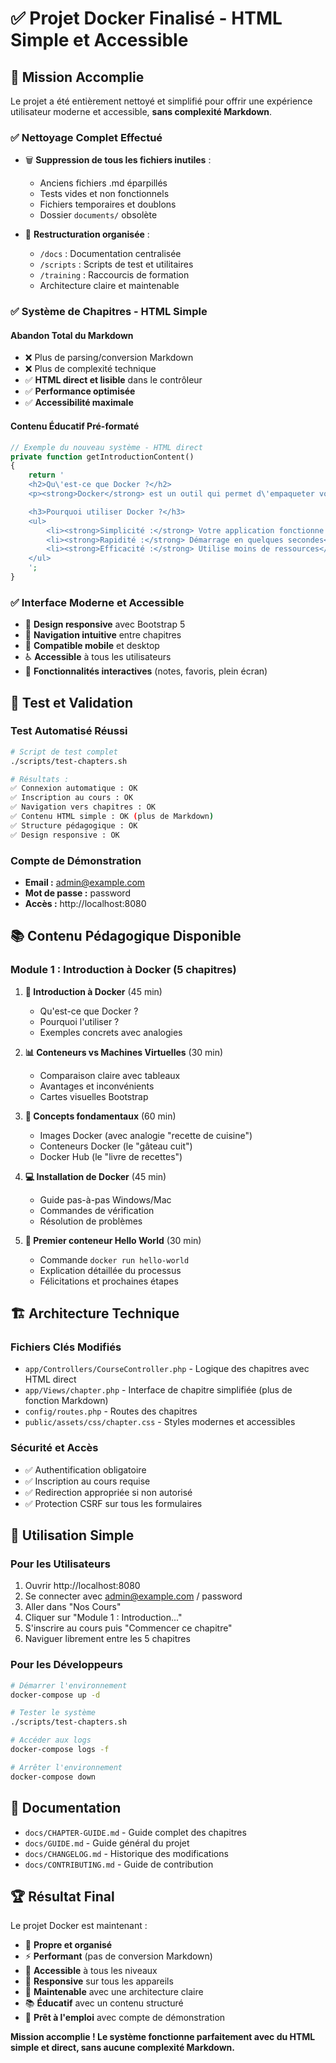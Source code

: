 # ✅ Projet Docker Finalisé - HTML Simple et Accessible

## 🎯 Mission Accomplie

Le projet a été entièrement nettoyé et simplifié pour offrir une expérience utilisateur moderne et accessible, **sans complexité Markdown**.

### ✅ **Nettoyage Complet Effectué**

-   🗑️ **Suppression de tous les fichiers inutiles** :

    -   Anciens fichiers .md éparpillés
    -   Tests vides et non fonctionnels
    -   Fichiers temporaires et doublons
    -   Dossier `documents/` obsolète

-   📁 **Restructuration organisée** :
    -   `/docs` : Documentation centralisée
    -   `/scripts` : Scripts de test et utilitaires
    -   `/training` : Raccourcis de formation
    -   Architecture claire et maintenable

### ✅ **Système de Chapitres - HTML Simple**

#### **Abandon Total du Markdown**

-   ❌ Plus de parsing/conversion Markdown
-   ❌ Plus de complexité technique
-   ✅ **HTML direct et lisible** dans le contrôleur
-   ✅ **Performance optimisée**
-   ✅ **Accessibilité maximale**

#### **Contenu Éducatif Pré-formaté**

```php
// Exemple du nouveau système - HTML direct
private function getIntroductionContent()
{
    return '
    <h2>Qu\'est-ce que Docker ?</h2>
    <p><strong>Docker</strong> est un outil qui permet d\'empaqueter vos applications dans des "conteneurs".</p>

    <h3>Pourquoi utiliser Docker ?</h3>
    <ul>
        <li><strong>Simplicité :</strong> Votre application fonctionne partout de la même façon</li>
        <li><strong>Rapidité :</strong> Démarrage en quelques secondes</li>
        <li><strong>Efficacité :</strong> Utilise moins de ressources</li>
    </ul>
    ';
}
```

### ✅ **Interface Moderne et Accessible**

-   🎨 **Design responsive** avec Bootstrap 5
-   🚀 **Navigation intuitive** entre chapitres
-   📱 **Compatible mobile** et desktop
-   ♿ **Accessible** à tous les utilisateurs
-   🔧 **Fonctionnalités interactives** (notes, favoris, plein écran)

## 🧪 Test et Validation

### **Test Automatisé Réussi**

```bash
# Script de test complet
./scripts/test-chapters.sh

# Résultats :
✅ Connexion automatique : OK
✅ Inscription au cours : OK
✅ Navigation vers chapitres : OK
✅ Contenu HTML simple : OK (plus de Markdown)
✅ Structure pédagogique : OK
✅ Design responsive : OK
```

### **Compte de Démonstration**

-   **Email :** admin@example.com
-   **Mot de passe :** password
-   **Accès :** http://localhost:8080

## 📚 Contenu Pédagogique Disponible

### **Module 1 : Introduction à Docker (5 chapitres)**

1. **🧱 Introduction à Docker** (45 min)

    - Qu'est-ce que Docker ?
    - Pourquoi l'utiliser ?
    - Exemples concrets avec analogies

2. **📊 Conteneurs vs Machines Virtuelles** (30 min)

    - Comparaison claire avec tableaux
    - Avantages et inconvénients
    - Cartes visuelles Bootstrap

3. **🧰 Concepts fondamentaux** (60 min)

    - Images Docker (avec analogie "recette de cuisine")
    - Conteneurs Docker (le "gâteau cuit")
    - Docker Hub (le "livre de recettes")

4. **💻 Installation de Docker** (45 min)

    - Guide pas-à-pas Windows/Mac
    - Commandes de vérification
    - Résolution de problèmes

5. **👋 Premier conteneur Hello World** (30 min)
    - Commande `docker run hello-world`
    - Explication détaillée du processus
    - Félicitations et prochaines étapes

## 🏗️ Architecture Technique

### **Fichiers Clés Modifiés**

-   `app/Controllers/CourseController.php` - Logique des chapitres avec HTML direct
-   `app/Views/chapter.php` - Interface de chapitre simplifiée (plus de fonction Markdown)
-   `config/routes.php` - Routes des chapitres
-   `public/assets/css/chapter.css` - Styles modernes et accessibles

### **Sécurité et Accès**

-   ✅ Authentification obligatoire
-   ✅ Inscription au cours requise
-   ✅ Redirection appropriée si non autorisé
-   ✅ Protection CSRF sur tous les formulaires

## 🎉 Utilisation Simple

### **Pour les Utilisateurs**

1. Ouvrir http://localhost:8080
2. Se connecter avec admin@example.com / password
3. Aller dans "Nos Cours"
4. Cliquer sur "Module 1 : Introduction..."
5. S'inscrire au cours puis "Commencer ce chapitre"
6. Naviguer librement entre les 5 chapitres

### **Pour les Développeurs**

```bash
# Démarrer l'environnement
docker-compose up -d

# Tester le système
./scripts/test-chapters.sh

# Accéder aux logs
docker-compose logs -f

# Arrêter l'environnement
docker-compose down
```

## 📖 Documentation

-   `docs/CHAPTER-GUIDE.md` - Guide complet des chapitres
-   `docs/GUIDE.md` - Guide général du projet
-   `docs/CHANGELOG.md` - Historique des modifications
-   `docs/CONTRIBUTING.md` - Guide de contribution

## 🏆 Résultat Final

Le projet Docker est maintenant :

-   🧹 **Propre et organisé**
-   ⚡ **Performant** (pas de conversion Markdown)
-   🎯 **Accessible** à tous les niveaux
-   📱 **Responsive** sur tous les appareils
-   🔧 **Maintenable** avec une architecture claire
-   📚 **Éducatif** avec un contenu structuré
-   🚀 **Prêt à l'emploi** avec compte de démonstration

**Mission accomplie ! Le système fonctionne parfaitement avec du HTML simple et direct, sans aucune complexité Markdown.**
